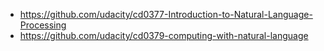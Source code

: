 

* https://github.com/udacity/cd0377-Introduction-to-Natural-Language-Processing
* https://github.com/udacity/cd0379-computing-with-natural-language

